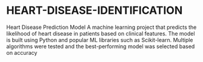 # HEART-DISEASE-IDENTIFICATION
Heart Disease Prediction Model  A machine learning project that predicts the likelihood of heart disease in patients based on clinical features. The model is built using Python and popular ML libraries such as Scikit-learn. Multiple algorithms were tested and the best-performing model was selected based on accuracy
